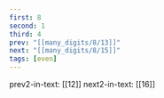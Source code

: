 ```yaml
---
first: 8
second: 1
third: 4
prev: "[[many_digits/8/13]]"
next: "[[many_digits/8/15]]"
tags: [even]
---
```

prev2-in-text: [[12]]
next2-in-text: [[16]]
